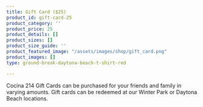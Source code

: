 ```yaml
---
title: Gift Card ($25)
product_id: gift-card-25
product_category: ''
product_price: 25
product_details: []
product_sizes: []
product_size_guide: ''
product_featured_image: "/assets/images/shop/gift_card.png"
product_images: []
type: ground-break-daytona-beach-t-shirt-red

---
```

Cocina 214 Gift Cards can be purchased for your friends and family in varying amounts. Gift cards can be redeemed at our Winter Park or Daytona Beach locations.
